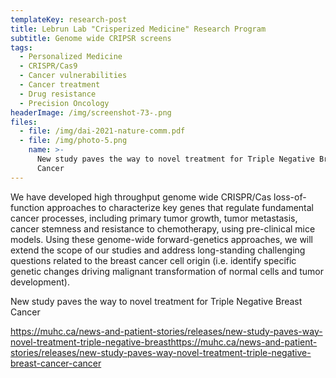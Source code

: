 ```yaml
---
templateKey: research-post
title: Lebrun Lab "Crisperized Medicine" Research Program
subtitle: Genome wide CRIPSR screens
tags:
  - Personalized Medicine
  - CRISPR/Cas9
  - Cancer vulnerabilities
  - Cancer treatment
  - Drug resistance
  - Precision Oncology
headerImage: /img/screenshot-73-.png
files:
  - file: /img/dai-2021-nature-comm.pdf
  - file: /img/photo-5.png
    name: >-
      New study paves the way to novel treatment for Triple Negative Breast
      Cancer
---
```

We have developed high throughput genome wide CRISPR/Cas loss-of-function approaches to characterize key genes that regulate fundamental cancer processes, including primary tumor growth, tumor metastasis, cancer stemness and resistance to chemotherapy, using pre-clinical mice models. Using these genome-wide forward-genetics approaches, we will extend the scope of our studies and address long-standing challenging questions related to the breast cancer cell origin (i.e. identify specific genetic changes driving malignant transformation of normal cells and tumor development).



New study paves the way to novel treatment for Triple Negative Breast Cancer 

https://muhc.ca/news-and-patient-stories/releases/new-study-paves-way-novel-treatment-triple-negative-breasthttps://muhc.ca/news-and-patient-stories/releases/new-study-paves-way-novel-treatment-triple-negative-breast-cancer-cancer
